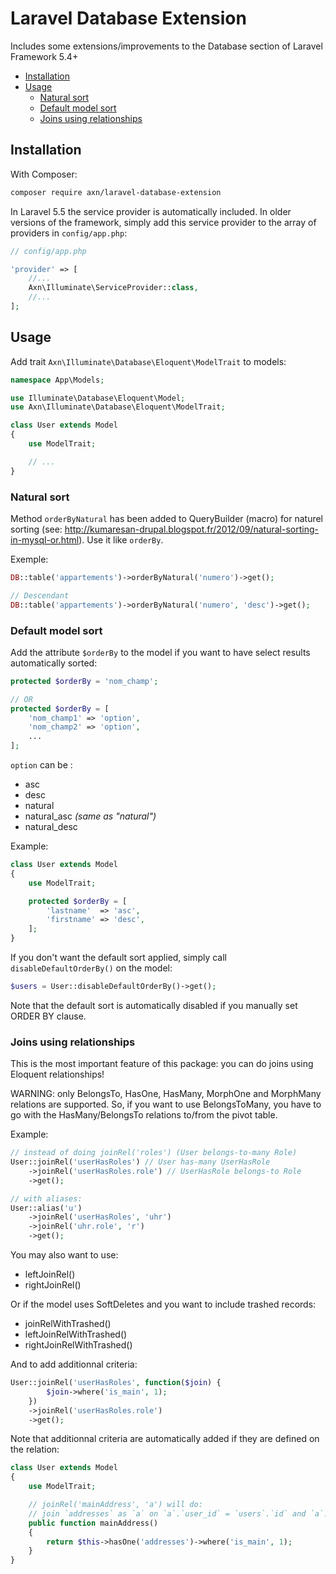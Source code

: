 Laravel Database Extension
==========================

Includes some extensions/improvements to the Database section of Laravel Framework 5.4+

* [Installation](#installation)
* [Usage](#usage)
    - [Natural sort](#natural-sort)
    - [Default model sort](#default-model-sort)
    - [Joins using relationships](#joins-using-relationships)

Installation
------------

With Composer:

```sh
composer require axn/laravel-database-extension
```

In Laravel 5.5 the service provider is automatically included.
In older versions of the framework, simply add this service provider to the array
of providers in `config/app.php`:

```php
// config/app.php

'provider' => [
    //...
    Axn\Illuminate\ServiceProvider::class,
    //...
];
```

Usage
-----

Add trait `Axn\Illuminate\Database\Eloquent\ModelTrait` to models:

```php
namespace App\Models;

use Illuminate\Database\Eloquent\Model;
use Axn\Illuminate\Database\Eloquent\ModelTrait;

class User extends Model
{
    use ModelTrait;

    // ...
}
```

### Natural sort

Method `orderByNatural` has been added to QueryBuilder (macro) for naturel sorting
(see: http://kumaresan-drupal.blogspot.fr/2012/09/natural-sorting-in-mysql-or.html).
Use it like `orderBy`.

Exemple:

```php
DB::table('appartements')->orderByNatural('numero')->get();

// Descendant
DB::table('appartements')->orderByNatural('numero', 'desc')->get();
```

### Default model sort

Add the attribute `$orderBy` to the model if you want to have select results
automatically sorted:

```php
protected $orderBy = 'nom_champ';

// OR
protected $orderBy = [
    'nom_champ1' => 'option',
    'nom_champ2' => 'option',
    ...
];
```

`option` can be :

- asc
- desc
- natural
- natural_asc *(same as "natural")*
- natural_desc

Example:

```php
class User extends Model
{
    use ModelTrait;

    protected $orderBy = [
        'lastname'  => 'asc',
        'firstname' => 'desc',
    ];
}
```

If you don't want the default sort applied, simply call `disableDefaultOrderBy()` on the model:

```php
$users = User::disableDefaultOrderBy()->get();
```

Note that the default sort is automatically disabled if you manually set ORDER BY clause.

### Joins using relationships

This is the most important feature of this package: you can do joins using Eloquent relationships!

WARNING: only BelongsTo, HasOne, HasMany, MorphOne and MorphMany relations are supported.
So, if you want to use BelongsToMany, you have to go with the HasMany/BelongsTo relations
to/from the pivot table.

Example:

```php
// instead of doing joinRel('roles') (User belongs-to-many Role)
User::joinRel('userHasRoles') // User has-many UserHasRole
    ->joinRel('userHasRoles.role') // UserHasRole belongs-to Role
    ->get();

// with aliases:
User::alias('u')
    ->joinRel('userHasRoles', 'uhr')
    ->joinRel('uhr.role', 'r')
    ->get();
```

You may also want to use:

- leftJoinRel()
- rightJoinRel()

Or if the model uses SoftDeletes and you want to include trashed records:

- joinRelWithTrashed()
- leftJoinRelWithTrashed()
- rightJoinRelWithTrashed()

And to add additionnal criteria:

```php
User::joinRel('userHasRoles', function($join) {
        $join->where('is_main', 1);
    })
    ->joinRel('userHasRoles.role')
    ->get();
```

Note that additionnal criteria are automatically added if they are defined on the relation:

```php
class User extends Model
{
    use ModelTrait;

    // joinRel('mainAddress', 'a') will do:
    // join `addresses` as `a` on `a`.`user_id` = `users`.`id` and `a`.`is_main` = 1
    public function mainAddress()
    {
        return $this->hasOne('addresses')->where('is_main', 1);
    }
}
```
